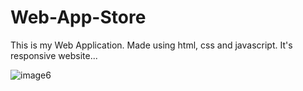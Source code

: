 # Web-App-Store


This is my Web Application. Made using html, css and javascript. It's responsive website...

![image6](https://user-images.githubusercontent.com/90317197/147948183-2f338a01-06dc-44eb-862c-0d628e66c027.JPG)





